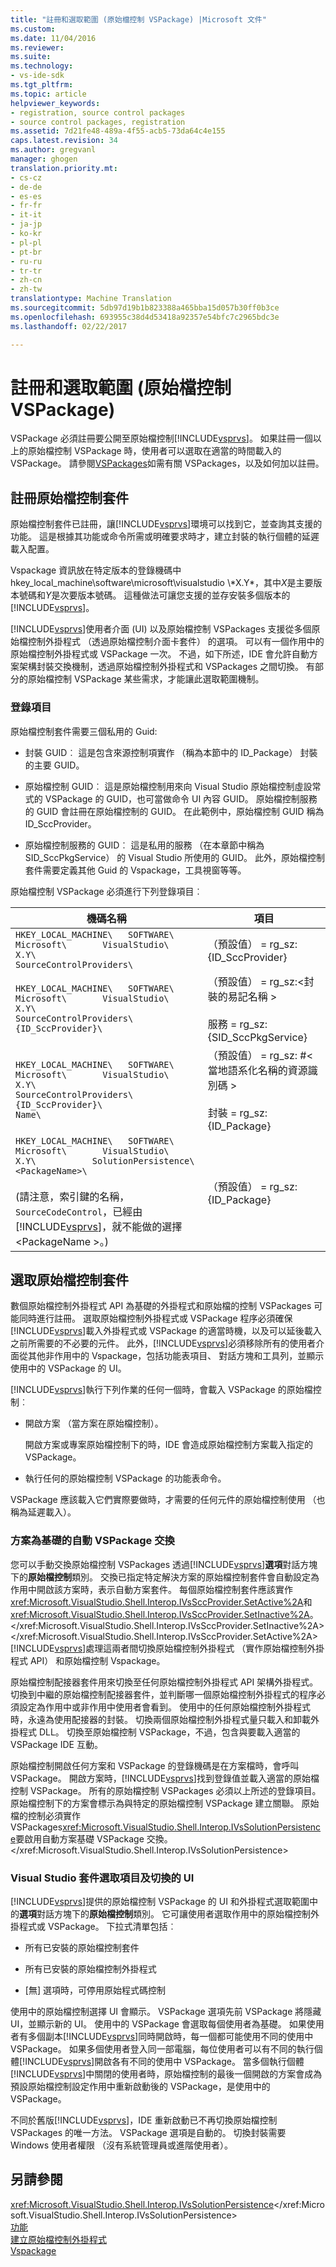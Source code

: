 ```yaml
---
title: "註冊和選取範圍 (原始檔控制 VSPackage) |Microsoft 文件"
ms.custom: 
ms.date: 11/04/2016
ms.reviewer: 
ms.suite: 
ms.technology:
- vs-ide-sdk
ms.tgt_pltfrm: 
ms.topic: article
helpviewer_keywords:
- registration, source control packages
- source control packages, registration
ms.assetid: 7d21fe48-489a-4f55-acb5-73da64c4e155
caps.latest.revision: 34
ms.author: gregvanl
manager: ghogen
translation.priority.mt:
- cs-cz
- de-de
- es-es
- fr-fr
- it-it
- ja-jp
- ko-kr
- pl-pl
- pt-br
- ru-ru
- tr-tr
- zh-cn
- zh-tw
translationtype: Machine Translation
ms.sourcegitcommit: 5db97d19b1b823388a465bba15d057b30ff0b3ce
ms.openlocfilehash: 693955c38d4d53418a92357e54bfc7c2965bdc3e
ms.lasthandoff: 02/22/2017

---
```

# <a name="registration-and-selection-source-control-vspackage"></a>註冊和選取範圍 (原始檔控制 VSPackage)
VSPackage 必須註冊要公開至原始檔控制[!INCLUDE[vsprvs](../../code-quality/includes/vsprvs_md.md)]。 如果註冊一個以上的原始檔控制 VSPackage 時，使用者可以選取在適當的時間載入的 VSPackage。 請參閱[VSPackages](../../extensibility/internals/vspackages.md)如需有關 VSPackages，以及如何加以註冊。  
  
## <a name="registering-a-source-control-package"></a>註冊原始檔控制套件  
 原始檔控制套件已註冊，讓[!INCLUDE[vsprvs](../../code-quality/includes/vsprvs_md.md)]環境可以找到它，並查詢其支援的功能。 這是根據其功能或命令所需或明確要求時才，建立封裝的執行個體的延遲載入配置。  
  
 Vspackage 資訊放在特定版本的登錄機碼中 hkey_local_machine\software\microsoft\visualstudio \\\*X.Y*，其中*X*是主要版本號碼和*Y*是次要版本號碼。 這種做法可讓您支援的並存安裝多個版本的[!INCLUDE[vsprvs](../../code-quality/includes/vsprvs_md.md)]。  
  
 [!INCLUDE[vsprvs](../../code-quality/includes/vsprvs_md.md)]使用者介面 (UI) 以及原始檔控制 VSPackages 支援從多個原始檔控制外掛程式 （透過原始檔控制介面卡套件） 的選項。 可以有一個作用中的原始檔控制外掛程式或 VSPackage 一次。 不過，如下所述，IDE 會允許自動方案架構封裝交換機制，透過原始檔控制外掛程式和 VSPackages 之間切換。 有部分的原始檔控制 VSPackage 某些需求，才能讓此選取範圍機制。  
  
### <a name="registry-entries"></a>登錄項目  
 原始檔控制套件需要三個私用的 Guid:  
  
-   封裝 GUID︰ 這是包含來源控制項實作 （稱為本節中的 ID_Package） 封裝的主要 GUID。  
  
-   原始檔控制 GUID︰ 這是原始檔控制用來向 Visual Studio 原始檔控制虛設常式的 VSPackage 的 GUID，也可當做命令 UI 內容 GUID。 原始檔控制服務的 GUID 會註冊在原始檔控制的 GUID。 在此範例中，原始檔控制 GUID 稱為 ID_SccProvider。  
  
-   原始檔控制服務的 GUID︰ 這是私用的服務 （在本章節中稱為 SID_SccPkgService） 的 Visual Studio 所使用的 GUID。 此外，原始檔控制套件需要定義其他 Guid 的 Vspackage，工具視窗等等。  
  
 原始檔控制 VSPackage 必須進行下列登錄項目︰  
  
|機碼名稱|項目|  
|--------------|-------------|  
|`HKEY_LOCAL_MACHINE\   SOFTWARE\     Microsoft\       VisualStudio\         X.Y\           SourceControlProviders\`|（預設值） = rg_sz: {ID_SccProvider}|  
|`HKEY_LOCAL_MACHINE\   SOFTWARE\     Microsoft\       VisualStudio\         X.Y\           SourceControlProviders\             {ID_SccProvider}\`|（預設值） = rg_sz:\<封裝的易記名稱 ><br /><br /> 服務 = rg_sz: {SID_SccPkgService}|  
|`HKEY_LOCAL_MACHINE\   SOFTWARE\     Microsoft\       VisualStudio\         X.Y\           SourceControlProviders\             {ID_SccProvider}\               Name\`|（預設值） = rg_sz: #\<當地語系化名稱的資源識別碼 ><br /><br /> 封裝 = rg_sz: {ID_Package}|  
|`HKEY_LOCAL_MACHINE\   SOFTWARE\     Microsoft\       VisualStudio\         X.Y\           SolutionPersistence\             <PackageName>\`<br /><br /> (請注意，索引鍵的名稱， `SourceCodeControl`，已經由[!INCLUDE[vsprvs](../../code-quality/includes/vsprvs_md.md)]，就不能做的選擇\<PackageName >。)|（預設值） = rg_sz: {ID_Package}|  
  
## <a name="selecting-a-source-control-package"></a>選取原始檔控制套件  
 數個原始檔控制外掛程式 API 為基礎的外掛程式和原始檔的控制 VSPackages 可能同時進行註冊。 選取原始檔控制外掛程式或 VSPackage 程序必須確保[!INCLUDE[vsprvs](../../code-quality/includes/vsprvs_md.md)]載入外掛程式或 VSPackage 的適當時機，以及可以延後載入之前所需要的不必要的元件。 此外，[!INCLUDE[vsprvs](../../code-quality/includes/vsprvs_md.md)]必須移除所有的使用者介面從其他非作用中的 Vspackage，包括功能表項目、 對話方塊和工具列，並顯示使用中的 VSPackage 的 UI。  
  
 [!INCLUDE[vsprvs](../../code-quality/includes/vsprvs_md.md)]執行下列作業的任何一個時，會載入 VSPackage 的原始檔控制︰  
  
-   開啟方案 （當方案在原始檔控制）。  
  
     開啟方案或專案原始檔控制下的時，IDE 會造成原始檔控制方案載入指定的 VSPackage。  
  
-   執行任何的原始檔控制 VSPackage 的功能表命令。  
  
 VSPackage 應該載入它們實際要做時，才需要的任何元件的原始檔控制使用 （也稱為延遲載入）。  
  
### <a name="automatic-solution-based-vspackage-swapping"></a>方案為基礎的自動 VSPackage 交換  
 您可以手動交換原始檔控制 VSPackages 透過[!INCLUDE[vsprvs](../../code-quality/includes/vsprvs_md.md)]**選項**對話方塊下的**原始檔控制**類別。 交換已指定特定解決方案的原始檔控制套件會自動設定為 作用中開啟該方案時，表示自動方案套件。 每個原始檔控制套件應該實作<xref:Microsoft.VisualStudio.Shell.Interop.IVsSccProvider.SetActive%2A>和<xref:Microsoft.VisualStudio.Shell.Interop.IVsSccProvider.SetInactive%2A>。</xref:Microsoft.VisualStudio.Shell.Interop.IVsSccProvider.SetInactive%2A> </xref:Microsoft.VisualStudio.Shell.Interop.IVsSccProvider.SetActive%2A> [!INCLUDE[vsprvs](../../code-quality/includes/vsprvs_md.md)]處理這兩者間切換原始檔控制外掛程式 （實作原始檔控制外掛程式 API） 和原始檔控制 Vspackage。  
  
 原始檔控制配接器套件用來切換至任何原始檔控制外掛程式 API 架構外掛程式。 切換到中繼的原始檔控制配接器套件，並判斷哪一個原始檔控制外掛程式的程序必須設定為作用中或非作用中使用者會看到。 使用中的任何原始檔控制外掛程式時，永遠為使用配接器的封裝。 切換兩個原始檔控制外掛程式量只載入和卸載外掛程式 DLL。 切換至原始檔控制 VSPackage，不過，包含與要載入適當的 VSPackage IDE 互動。  
  
 原始檔控制開啟任何方案和 VSPackage 的登錄機碼是在方案檔時，會呼叫 VSPackage。 開啟方案時，[!INCLUDE[vsprvs](../../code-quality/includes/vsprvs_md.md)]找到登錄值並載入適當的原始檔控制 VSPackage。 所有的原始檔控制 VSPackages 必須以上所述的登錄項目。 原始檔控制下的方案會標示為與特定的原始檔控制 VSPackage 建立關聯。 原始檔的控制必須實作 VSPackages<xref:Microsoft.VisualStudio.Shell.Interop.IVsSolutionPersistence>要啟用自動方案基礎 VSPackage 交換。</xref:Microsoft.VisualStudio.Shell.Interop.IVsSolutionPersistence>  
  
### <a name="visual-studio-ui-for-package-selection-and-switching"></a>Visual Studio 套件選取項目及切換的 UI  
 [!INCLUDE[vsprvs](../../code-quality/includes/vsprvs_md.md)]提供的原始檔控制 VSPackage 的 UI 和外掛程式選取範圍中的**選項**對話方塊下的**原始檔控制**類別。 它可讓使用者選取作用中的原始檔控制外掛程式或 VSPackage。 下拉式清單包括︰  
  
-   所有已安裝的原始檔控制套件  
  
-   所有已安裝的原始檔控制外掛程式  
  
-   [無] 選項時，可停用原始程式碼控制  
  
 使用中的原始檔控制選擇 UI 會顯示。 VSPackage 選項先前 VSPackage 將隱藏 UI，並顯示新的 UI。 使用中的 VSPackage 會選取每個使用者為基礎。 如果使用者有多個副本[!INCLUDE[vsprvs](../../code-quality/includes/vsprvs_md.md)]同時開啟時，每一個都可能使用不同的使用中 VSPackage。 如果多個使用者登入同一部電腦，每位使用者可以有不同的執行個體[!INCLUDE[vsprvs](../../code-quality/includes/vsprvs_md.md)]開啟各有不同的使用中 VSPackage。 當多個執行個體[!INCLUDE[vsprvs](../../code-quality/includes/vsprvs_md.md)]中關閉的使用者時，原始檔控制的最後一個開啟的方案會成為預設原始檔控制設定作用中重新啟動後的 VSPackage，是使用中的 VSPackage。  
  
 不同於舊版[!INCLUDE[vsprvs](../../code-quality/includes/vsprvs_md.md)]，IDE 重新啟動已不再切換原始檔控制 VSPackages 的唯一方法。 VSPackage 選項是自動的。 切換封裝需要 Windows 使用者權限 （沒有系統管理員或進階使用者）。  
  
## <a name="see-also"></a>另請參閱  
 <xref:Microsoft.VisualStudio.Shell.Interop.IVsSolutionPersistence></xref:Microsoft.VisualStudio.Shell.Interop.IVsSolutionPersistence>   
 [功能](../../extensibility/internals/source-control-vspackage-features.md)   
 [建立原始檔控制外掛程式](../../extensibility/internals/creating-a-source-control-plug-in.md)   
 [Vspackage](../../extensibility/internals/vspackages.md)

